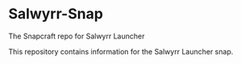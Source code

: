 # Salwyrr-Snap
The Snapcraft repo for Salwyrr Launcher

This repository contains information for the Salwyrr Launcher snap.
